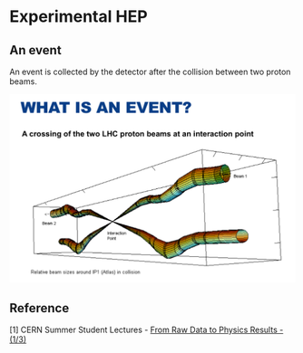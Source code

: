 # Experimental HEP

## An event

An event is collected by the detector after the collision between two proton beams. 

![From CERN Summer Student Lecture \[1\]](../.gitbook/assets/ying-mu-kuai-zhao-20190204-xia-wu-6.04.50.png)

## Reference

\[1\] CERN Summer Student Lectures - [From Raw Data to Physics Results - \(1/3\)](https://indico.cern.ch/event/716505/)



